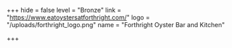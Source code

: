 +++
hide = false
level = "Bronze"
link = "https://www.eatoystersatforthright.com/"
logo = "/uploads/forthright_logo.png"
name = "Forthright Oyster Bar and Kitchen"

+++
